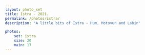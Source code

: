 ```yaml
---
layout: photo_set
title: Istra - 2021.
permalink: /photos/istra/
description: "A little bits of Istra - Hum, Motovun and Labin"

photos:
    set: istra
    size: 20
    main: 17
---
```

